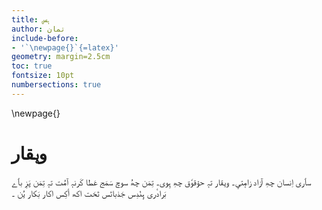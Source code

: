 ```yaml
---
title: ہس
author: تمان
include-before:
- '`\newpage{}`{=latex}'
geometry: margin=2.5cm
toc: true
fontsize: 10pt
numbersections: true
---
```


\newpage{}

# وؠقار

سٲری اِنسان چھِ آزاد زامٕتؠ۔ وؠقار تہٕ حۆقوٗق چھِ ہِوی۔ تِمَن چھُ سوچ سَمَج عَطا کَرنہٕ آمُت تہٕ تِمَن پَزِ بٲے بَرادٔری ہٕنٛدِس جَذباتَس تَحَت اکھ أکِس اکار بَکار یُن ۔ 